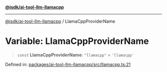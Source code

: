 [**@isdk/ai-tool-llm-llamacpp**](../README.md)

***

[@isdk/ai-tool-llm-llamacpp](../globals.md) / LlamaCppProviderName

# Variable: LlamaCppProviderName

> `const` **LlamaCppProviderName**: `"llamacpp"` = `'llamacpp'`

Defined in: [packages/ai-tool-llm-llamacpp/src/llamacpp.ts:21](https://github.com/isdk/ai-tool-llm-llamacpp.js/blob/3f7e092bd0619c7931954697b6c0586d6fa354ff/src/llamacpp.ts#L21)
